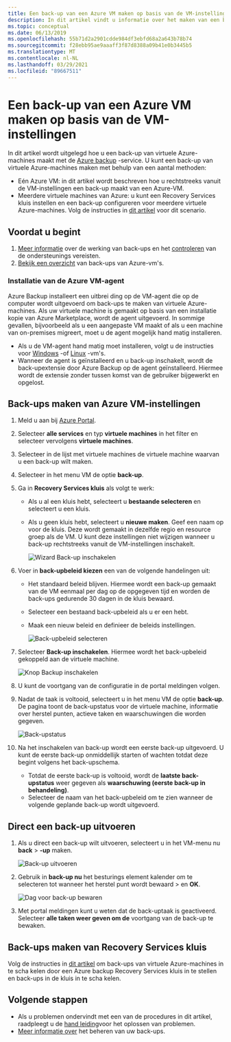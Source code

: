 ```yaml
---
title: Een back-up van een Azure VM maken op basis van de VM-instellingen
description: In dit artikel vindt u informatie over het maken van een back-up van een enkelvoudige Azure-VM of meerdere virtuele Azure-machines met de Azure Backup-service.
ms.topic: conceptual
ms.date: 06/13/2019
ms.openlocfilehash: 55b71d2a2901cdde984df3ebfd68a2a643b78b74
ms.sourcegitcommit: f28ebb95ae9aaaff3f87d8388a09b41e0b3445b5
ms.translationtype: MT
ms.contentlocale: nl-NL
ms.lasthandoff: 03/29/2021
ms.locfileid: "89667511"
---
```

# <a name="back-up-an-azure-vm-from-the-vm-settings"></a>Een back-up van een Azure VM maken op basis van de VM-instellingen

In dit artikel wordt uitgelegd hoe u een back-up van virtuele Azure-machines maakt met de [Azure backup](backup-overview.md) -service. U kunt een back-up van virtuele Azure-machines maken met behulp van een aantal methoden:

- Eén Azure VM: in dit artikel wordt beschreven hoe u rechtstreeks vanuit de VM-instellingen een back-up maakt van een Azure-VM.
- Meerdere virtuele machines van Azure: u kunt een Recovery Services kluis instellen en een back-up configureren voor meerdere virtuele Azure-machines. Volg de instructies in [dit artikel](backup-azure-arm-vms-prepare.md) voor dit scenario.

## <a name="before-you-start"></a>Voordat u begint

1. [Meer informatie](backup-architecture.md#how-does-azure-backup-work) over de werking van back-ups en het [controleren](backup-support-matrix.md#azure-vm-backup-support) van de ondersteunings vereisten.
2. [Bekijk een overzicht](backup-azure-vms-introduction.md) van back-ups van Azure-vm's.

### <a name="azure-vm-agent-installation"></a>Installatie van de Azure VM-agent

Azure Backup installeert een uitbrei ding op de VM-agent die op de computer wordt uitgevoerd om back-ups te maken van virtuele Azure-machines. Als uw virtuele machine is gemaakt op basis van een installatie kopie van Azure Marketplace, wordt de agent uitgevoerd. In sommige gevallen, bijvoorbeeld als u een aangepaste VM maakt of als u een machine van on-premises migreert, moet u de agent mogelijk hand matig installeren.

- Als u de VM-agent hand matig moet installeren, volgt u de instructies voor [Windows](../virtual-machines/extensions/agent-windows.md) -of [Linux](../virtual-machines/extensions/agent-linux.md) -vm's.
- Wanneer de agent is geïnstalleerd en u back-up inschakelt, wordt de back-upextensie door Azure Backup op de agent geïnstalleerd. Hiermee wordt de extensie zonder tussen komst van de gebruiker bijgewerkt en opgelost.

## <a name="back-up-from-azure-vm-settings"></a>Back-ups maken van Azure VM-instellingen

1. Meld u aan bij [Azure Portal](https://portal.azure.com/).
2. Selecteer **alle services** en typ **virtuele machines** in het filter en selecteer vervolgens **virtuele machines**.
3. Selecteer in de lijst met virtuele machines de virtuele machine waarvan u een back-up wilt maken.
4. Selecteer in het menu VM de optie **back-up**.
5. Ga in **Recovery Services kluis** als volgt te werk:
   - Als u al een kluis hebt, selecteert u **bestaande selecteren** en selecteert u een kluis.
   - Als u geen kluis hebt, selecteert u **nieuwe maken**. Geef een naam op voor de kluis. Deze wordt gemaakt in dezelfde regio en resource groep als de VM. U kunt deze instellingen niet wijzigen wanneer u back-up rechtstreeks vanuit de VM-instellingen inschakelt.

        ![Wizard Back-up inschakelen](./media/backup-azure-vms-first-look-arm/vm-menu-enable-backup-small.png)

6. Voer in **back-upbeleid kiezen** een van de volgende handelingen uit:

   - Het standaard beleid blijven. Hiermee wordt een back-up gemaakt van de VM eenmaal per dag op de opgegeven tijd en worden de back-ups gedurende 30 dagen in de kluis bewaard.
   - Selecteer een bestaand back-upbeleid als u er een hebt.
   - Maak een nieuw beleid en definieer de beleids instellingen.  

       ![Back-upbeleid selecteren](./media/backup-azure-vms-first-look-arm/set-backup-policy.png)

7. Selecteer **Back-up inschakelen**. Hiermee wordt het back-upbeleid gekoppeld aan de virtuele machine.

    ![Knop Backup inschakelen](./media/backup-azure-vms-first-look-arm/vm-management-menu-enable-backup-button.png)

8. U kunt de voortgang van de configuratie in de portal meldingen volgen.
9. Nadat de taak is voltooid, selecteert u in het menu VM de optie **back-up**. De pagina toont de back-upstatus voor de virtuele machine, informatie over herstel punten, actieve taken en waarschuwingen die worden gegeven.

   ![Back-upstatus](./media/backup-azure-vms-first-look-arm/backup-item-view-update.png)

10. Na het inschakelen van back-up wordt een eerste back-up uitgevoerd. U kunt de eerste back-up onmiddellijk starten of wachten totdat deze begint volgens het back-upschema.
    - Totdat de eerste back-up is voltooid, wordt de **laatste back-upstatus** weer gegeven als **waarschuwing (eerste back-up in behandeling)**.
    - Selecteer de naam van het back-upbeleid om te zien wanneer de volgende geplande back-up wordt uitgevoerd.

## <a name="run-a-backup-immediately"></a>Direct een back-up uitvoeren

1. Als u direct een back-up wilt uitvoeren, selecteert u in het VM-menu nu **back**  >  **-up** maken.

    ![Back-up uitvoeren](./media/backup-azure-vms-first-look-arm/backup-now-update.png)

2. Gebruik in **back-up nu** het besturings element kalender om te selecteren tot wanneer het herstel punt wordt bewaard > en **OK**.

    ![Dag voor back-up bewaren](./media/backup-azure-vms-first-look-arm/backup-now-blade-calendar.png)

3. Met portal meldingen kunt u weten dat de back-uptaak is geactiveerd. Selecteer **alle taken weer geven om de** voortgang van de back-up te bewaken.

## <a name="back-up-from-the-recovery-services-vault"></a>Back-ups maken van Recovery Services kluis

Volg de instructies in [dit artikel](backup-azure-arm-vms-prepare.md) om back-ups van virtuele Azure-machines in te scha kelen door een Azure backup Recovery Services kluis in te stellen en back-ups in de kluis in te scha kelen.

## <a name="next-steps"></a>Volgende stappen

- Als u problemen ondervindt met een van de procedures in dit artikel, raadpleegt u de [hand leiding](backup-azure-vms-troubleshoot.md)voor het oplossen van problemen.
- [Meer informatie over](backup-azure-manage-vms.md) het beheren van uw back-ups.
